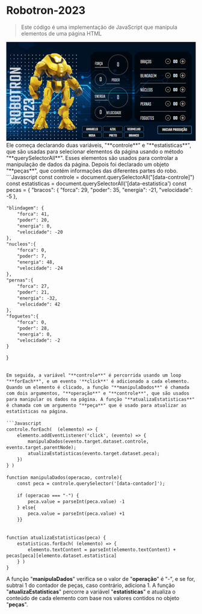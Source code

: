 # Robotron-2023
>Este código é uma implementação de JavaScript que manipula elementos de uma página HTML


<img src="full.png">
Ele começa declarando duas variáveis, "**controle**" e "**estatisticas**", que são usadas para selecionar elementos da página usando o método "**querySelectorAll**".
Esses elementos são usados para controlar a manipulação de dados da página. Depois foi declarado um objeto "**peças**", que contém informações das diferentes partes do robo.
```Javascript
const controle = document.querySelectorAll("[data-controle]")
const estatisticas = document.querySelectorAll('[data-estatistica')
const pecas = {
    "bracos": {
        "forca": 29,
        "poder": 35,
        "energia": -21,
        "velocidade": -5
    },

    "blindagem": {
        "forca": 41,
        "poder": 20,
        "energia": 0,
        "velocidade": -20
    },
    "nucleos":{
        "forca": 0,
        "poder": 7,
        "energia": 48,
        "velocidade": -24
    },
    "pernas":{
        "forca": 27,
        "poder": 21,
        "energia": -32,
        "velocidade": 42
    },
    "foguetes":{
        "forca": 0,
        "poder": 28,
        "energia": 0,
        "velocidade": -2
    }
}
```

Em seguida, a variável "**controle**" é percorrida usando um loop "**forEach**", e um evento '**click**' é adicionado a cada elemento. Quando um elemento é clicado, a função "**manipulaDados**" é chamada com dois argumentos, "**operação**" e "**controle**", que são usados para manipular os dados na página. A função "**atualizaEstatisticas**" é chamada com um argumento "**peça**" que é usado para atualizar as estatísticas na página.

```Javascript
controle.forEach(  (elemento) => {
    elemento.addEventListener('click', (evento) => {
        manipulaDados(evento.target.dataset.controle, evento.target.parentNode);
        atualizaEstatisticas(evento.target.dataset.peca);
    })
} )

function manipulaDados(operacao, controle){
    const peca = controle.querySelector('[data-contador]');
    
    if (operacao === "-") {
        peca.value = parseInt(peca.value) -1
    } else{
        peca.value = parseInt(peca.value) +1
    }}


function atualizaEstatisticas(peca) {
    estatisticas.forEach( (elemento) => {
        elemento.textContent = parseInt(elemento.textContent) + pecas[peca][elemento.dataset.estatistica]
    } )
}

```


A função "**manipulaDados**" verifica se o valor de "**operação**" é "-", e se for, subtrai 1 do contador de peças, caso contrário, adiciona 1.
A função "**atualizaEstatisticas**" percorre a variável "**estatisticas**" e atualiza o conteúdo de cada elemento com base nos valores contidos no objeto "**peças**".
